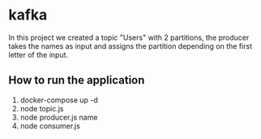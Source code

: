 # kafka
In this project we created a topic "Users" with 2 partitions, the producer takes the names as input and assigns the partition depending on the first letter of the input.



## How to run the application

1. docker-compose up -d
2. node topic.js
3. node producer.js name
4. node consumer.js
